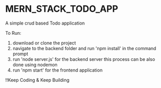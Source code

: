 # MERN_STACK_TODO_APP

A simple crud based Todo application

To Run:
1) download or clone the project 
2) navigate to the backend folder and run 'npm install' in the command prompt 
4) run 'node server.js' for the backend server this process can be also done using nodemon
4) run 'npm start' for the frontend application 

!!Keep Coding & Keep Building
